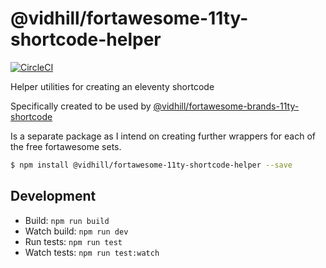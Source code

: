 # @vidhill/fortawesome-11ty-shortcode-helper

[![CircleCI](https://circleci.com/gh/vidhill/fortawesome-11ty-shortcode-helpers/tree/main.svg?style=shield)](https://circleci.com/gh/vidhill/fortawesome-11ty-shortcode-helpers/tree/main)

Helper utilities for creating an eleventy shortcode

Specifically created to be used by [@vidhill/fortawesome-brands-11ty-shortcode](https://github.com/vidhill/fortawesome-brands-svg-11ty-shortcode)

Is a separate package as I intend on creating further wrappers for each of the free fortawesome sets.

```bash
$ npm install @vidhill/fortawesome-11ty-shortcode-helper --save
```

## Development

-   Build: `npm run build`
-   Watch build: `npm run dev`
-   Run tests: `npm run test`
-   Watch tests: `npm run test:watch`
